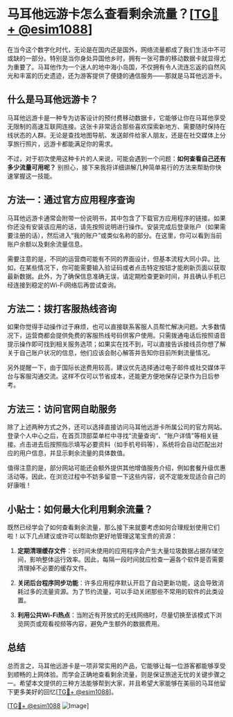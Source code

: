 # 马耳他远游卡怎么查看剩余流量？[[TG💪+ @esim1088](https://t.me/s/esim1088)]

在当今这个数字化时代，无论是在国内还是国外，网络流量都成了我们生活中不可或缺的一部分。特别是当你身处异国他乡时，拥有一张可靠的移动数据卡就显得尤为重要了。马耳他作为一个迷人的地中海小岛国，不仅拥有令人流连忘返的自然风光和丰富的历史遗迹，还为游客提供了便捷的通信服务——那就是马耳他远游卡。

## 什么是马耳他远游卡？

马耳他远游卡是一种专为访客设计的预付费移动数据卡，它能够让你在马耳他享受无限制的高速互联网连接。这张卡非常适合那些喜欢探索新地方、需要随时保持在线状态的人群。无论是查找地图导航、发送邮件给家人朋友，还是在社交媒体上分享旅行照片，远游卡都能满足你的需求。

不过，对于初次使用这种卡片的人来说，可能会遇到一个问题：**如何查看自己还有多少流量可用呢？** 别担心，接下来我将详细讲解几种简单易行的方法来帮助你快速掌握这一技能。

## 方法一：通过官方应用程序查询

马耳他远游卡通常会附带一份说明书，其中包含了下载官方应用程序的链接。如果你还没有安装该应用的话，请先按照说明进行操作。安装完成后登录账户（如果需要注册的话），然后进入“我的账户”或类似名称的部分。在这里，你可以看到当前账户余额以及剩余流量信息。

需要注意的是，不同的运营商可能有不同的界面设计，但基本流程大同小异。比如，在某些情况下，你可能需要输入验证码或者点击特定按钮才能刷新页面以获取最新数据。此外，为了确保信息准确无误，请定期检查更新时间，并且确认手机已经连接到稳定的Wi-Fi网络后再尝试查询。

## 方法二：拨打客服热线咨询

如果你觉得手动操作过于麻烦，也可以直接联系客服人员帮忙解决问题。大多数情况下，运营商都会提供免费的客服热线号码供客户使用。只需拨通电话后按照语音提示操作即可找到相关服务选项；如果实在找不到，可以直接告诉接线员你想了解关于自己账户状况的信息，他们应该会耐心解答并告知你目前所剩流量情况。

另外提醒一下，由于国际长途费用较高，建议优先选择通过电子邮件或社交媒体平台与客服沟通交流。这样不仅可以节省成本，还能更方便地保存记录作为日后参考。

## 方法三：访问官网自助服务

除了上述两种方式之外，还可以选择直接访问马耳他远游卡所属公司的官方网站。登录个人中心之后，在首页顶部菜单栏中寻找“流量查询”、“账户详情”等相关链接。点击进去后按照指示填写必要资料（如手机号码等），系统将会自动匹配出对应的用户信息，并显示剩余流量的具体数值。

值得注意的是，部分网站可能还会额外提供其他增值服务介绍，例如套餐升级优惠活动等。因此，在浏览过程中不妨多留意一下这些内容，说不定能发现适合自己的好康哦！

## 小贴士：如何最大化利用剩余流量？

既然已经学会了如何查看剩余流量，那么接下来就要考虑如何合理规划使用它们啦！以下几点建议或许可以帮助你更好地管理这笔宝贵的资源：

1. **定期清理缓存文件**：长时间未使用的应用程序会产生大量垃圾数据占据存储空间，影响整体运行效率。因此，每隔一段时间就应检查一遍各个软件是否需要清理掉不必要的缓存文件。
   
2. **关闭后台程序同步功能**：许多应用程序默认开启了自动更新功能，这会导致消耗过多的流量资源。为了节约流量，可以手动关闭那些不常用的软件的此类设置。
   
3. **利用公共Wi-Fi热点**：当附近有开放式的无线网络时，尽量切换至该模式下浏览网页或观看视频等内容，避免产生额外的数据费用。

## 总结

总而言之，马耳他远游卡是一项非常实用的产品，它能够让每一位游客都能够享受到顺畅的上网体验。而学会正确地查看剩余流量，则是保证旅途无忧的关键步骤之一。希望本文提供的三种方法能够帮到大家，并且希望大家能够在美丽的马耳他留下更多美好的回忆[[TG💪+ @esim1088](https://t.me/s/esim1088)]。

[[TG💪+ @esim1088](https://t.me/s/esim1088) ![Image](https://i.postimg.cc/4NQfJmqS/Snipaste-2025-05-13-00-14-12.png)]